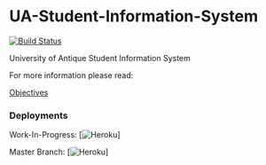 # UA-Student-Information-System

[![Build Status](https://travis-ci.org/ua-devs/site_prototype.svg?branch=master)](https://travis-ci.org/ua-devs/site_prototype)


University of Antique Student Information System

For more information please read:

[Objectives](https://github.com/ua-devs/site_prototype/wiki/Objectives)


### Deployments
Work-In-Progress: [![Heroku](http://heroku-badge.herokuapp.com/?app=arcane-dawn-96924&style=flat&svg=1)]

Master Branch: [![Heroku](http://heroku-badge.herokuapp.com/?app=angularjs-crypto&style=flat&svg=1)]
